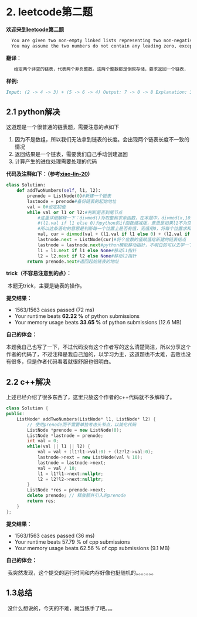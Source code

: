 # 2. leetcode第二题

**欢迎来到[leetcode第二题](https://leetcode-cn.com/problems/add-two-numbers/)**

```markdown
  You are given two non-empty linked lists representing two non-negative integers. The digits are stored in reverse order and each of their nodes contain a single digit. Add the two numbers and return it as a linked list.
  You may assume the two numbers do not contain any leading zero, except the number 0 itself.
```

**翻译**：

```markdown
   给定两个非空的链表，代表两个非负整数。这两个整数都是倒叙存储，要求返回一个链表， 表示这两个整数的和。
```

**样例:**

```markdown
Input: (2 -> 4 -> 3) + (5 -> 6 -> 4) Output: 7 -> 0 -> 8 Explanation: 342 + 465 = 807.
```

## 2.1 python解决	

这道题是一个很普通的链表题，需要注意的点如下

1. 因为不是数组，所以我们无法拿到链表的长度。会出现两个链表长度不一致的情况 
2. 返回结果是一个链表，需要我们自己手动创建返回
3. 计算产生的进位处理需要处理的代码

**代码及注释如下：（参考[xiao-lin-20](https://leetcode-cn.com/problems/add-two-numbers/solution/cjie-ti-de-wan-zheng-dai-ma-bao-gua-sheng-cheng-ce/))**

```python
class Solution:
    def addTwoNumbers(self, l1, l2):
        prenode = ListNode(0)#新建一个链表
        lastnode = prenode#备份链表的起始地址
        val = 0#设定初值
        while val or l1 or l2:#判断是否到尾节点
            #这里详细解释一下：divmod()为取整和求余函数，在本题中，divmod(x,10)为取x的十位数的数字和x个位数的数字。
            #(l1.val if l1 else 0)为python的if函数缩减版，意思是如果l1不为空，返回l1.val，否则返回0。
            #所以这条语句的意思是判断每一个位置上是否有值，无值用0，将每个位置求和，将进位传给val变量，将个位数传给cur。
            val, cur = divmod(val + (l1.val if l1 else 0) + (l2.val if l2 else 0), 10)
            lastnode.next = ListNode(cur)#将个位数的值赋值给新建的链表结点
            lastnode = lastnode.next#python模拟移动指针，不明白的可以去学一下链表的相关知识。
            l1 = l1.next if l1 else None#移动l1指针
            l2 = l2.next if l2 else None#移动l2指针
        return prenode.next#返回起始链表的地址
```

**trick（不容易注意到的点）：**

​	本题无trick，主要是链表的操作。

**提交结果：**

- 1563/1563 cases passed (72 ms)
- Your runtime beats **62.22 %** of python submissions
- Your memory usage beats **33.65 %** of python submissions (12.6 MB)

**自己的体会：**

​	本题我自己也写了一下，不过代码没有这个作者写的这么清楚简洁，所以分享这个作者的代码了，不过注释是我自己加的，以学习为主，这道题也不太难，击败也没有很多，但是作者代码看着就很舒服也很明白。

## 2.2 c++解决

​	上述已经介绍了很多东西了，这里只放这个作者的c++代码就不多解释了。

```c++
class Solution {
public:
    ListNode* addTwoNumbers(ListNode* l1, ListNode* l2) {
        // 使用prenode而不需要单独考虑头节点，以简化代码
        ListNode *prenode = new ListNode(0);
        ListNode *lastnode = prenode;
        int val = 0;
        while(val || l1 || l2) {
            val = val + (l1?l1->val:0) + (l2?l2->val:0);
            lastnode->next = new ListNode(val % 10);
            lastnode = lastnode->next;
            val = val / 10;
            l1 = l1?l1->next:nullptr;
            l2 = l2?l2->next:nullptr;
        }
        ListNode *res = prenode->next;
        delete prenode; // 释放额外引入的prenode
        return res;
    }
};
```

**提交结果：**

- 1563/1563 cases passed (36 ms)
- Your runtime beats 57.79 % of cpp submissions
- Your memory usage beats 62.56 % of cpp submissions (9.1 MB)

**自己的体会：**

​    我突然发现，这个提交的运行时间和内存好像也挺随机的。。。。。。。

## 1.3总结

​    没什么想说的，今天的不难，就当练手了吧。。。
